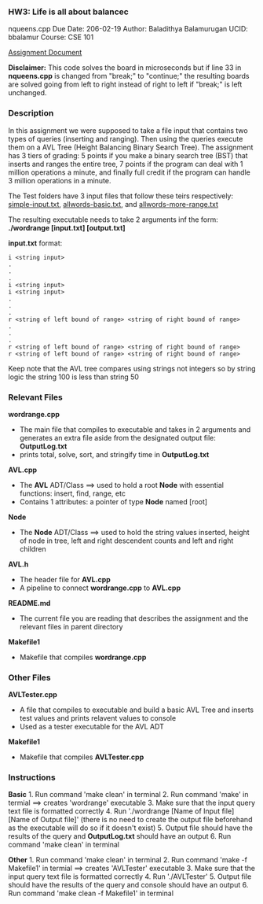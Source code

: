   ### HW3: Life is all about balancec

  nqueens.cpp
  Due Date: 206-02-19
  Author: Baladithya Balamurugan
  UCID: bbalamur
  Course: CSE 101

  [Assignment Document](../range_queries_avl.pdf)

  **Disclaimer:** This code solves the board in microseconds but if line 33 in **nqueens.cpp** is changed from "break;" to "continue;" the resulting boards are solved going from left to right instead of right to left if "break;" is left unchanged.

  ### Description

  In this assignment we were supposed to take a file input that contains two types of queries (inserting and ranging). Then using the queries execute them on a AVL Tree (Height Balancing Binary Search Tree). The assignment has 3 tiers of grading: 5 points if you make a binary search tree (BST) that inserts and ranges the entire tree, 7 points if the program can deal with 1 million operations a minute, and finally full credit if the program can handle 3 million operations in a minute.

  The Test folders have 3 input files that follow these teirs respectively: [simple-input.txt](Tests/simple-input.txt), [allwords-basic.txt](Tests/allwords-basic.txt), and [allwords-more-range.txt](Tests/allwords-more-range.txt)

  The resulting executable needs to take 2 arguments inf the form:
      **./wordrange [input.txt] [output.txt]**
      
  **input.txt** format:

    i <string input>
    .
    .
    .
    i <string input>
    i <string input>
    .
    .
    .
    r <string of left bound of range> <string of right bound of range>
    .
    .
    .
    r <string of left bound of range> <string of right bound of range>
    r <string of left bound of range> <string of right bound of range>

  Keep note that the AVL tree compares using strings not integers so by string logic the string 100 is less than string 50

  ### Relevant Files

  **wordrange.cpp**
  * The main file that compiles to executable and takes in 2 arguments and generates an extra file aside from the designated output file: **OutputLog.txt**
  * prints total, solve, sort, and stringify time in **OutputLog.txt**

  **AVL.cpp**
  * The **AVL** ADT/Class ==> used to hold a root **Node** with essential functions: insert, find, range, etc
  * Contains 1 attributes: a pointer of type **Node** named [root]

  **Node**
  * The **Node** ADT/Class ==> used to hold the string values inserted, height of node in tree, left and right descendent counts and left and right children

  **AVL.h**
  * The header file for **AVL.cpp**
  * A pipeline to connect **wordrange.cpp** to **AVL.cpp**

  **README.md**
  * The current file you are reading that describes the assignment and the relevant files in parent directory

  **Makefile1**
  * Makefile that compiles **wordrange.cpp**

  ### Other Files

  **AVLTester.cpp**
  * A file that compiles to executable and build a basic AVL Tree and inserts test values and prints relavent values to console
  * Used as a tester executable for the AVL ADT

  **Makefile1**
  * Makefile that compiles **AVLTester.cpp**

  ### Instructions

  **Basic**
    1. Run command 'make clean' in terminal
    2. Run command 'make' in termial ==> creates 'wordrange' executable
    3. Make sure that the input query text file is formatted correctly
    4. Run './wordrange [Name of Input file] [Name of Output file]' (there is no need to create the output file beforehand as the executable will do so if it doesn't exist)
    5. Output file should have the results of the query and **OutputLog.txt** should have an output
    6. Run command 'make clean' in terminal

  **Other**
    1. Run command 'make clean' in terminal
    2. Run command 'make -f Makefile1' in termial ==> creates 'AVLTester' executable
    3. Make sure that the input query text file is formatted correctly
    4. Run './AVLTester'
    5. Output file should have the results of the query and console should have an output
    6. Run command 'make clean -f Makefile1' in terminal